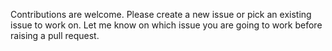 Contributions are welcome. Please create a new issue or pick an existing 
issue to work on. Let me know on which issue you are going to work before 
raising a pull request.